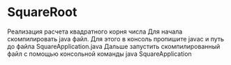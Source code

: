 # SquareRoot
Реализация расчета квадратного корня числа
Для начала скомпилировать java файл. Для этого в консоль пропишите javac и путь до файла SquareApplication.java
Дальше запустить скомпилированный файл с помощью консольной команды java SquareApplication
